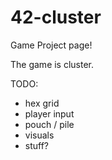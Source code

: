 # 42-cluster

Game Project page!

The game is cluster.

TODO:
- hex grid
- player input
- pouch / pile
- visuals
- stuff?
